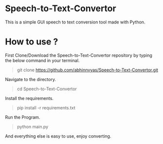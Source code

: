 # Speech-to-Text-Convertor
This is a simple GUI speech to text conversion tool made with Python.

# How to use ?
First Clone/Download the Speech-to-Text-Convertor repository by typing the below command in your terminal.
>git clone https://github.com/abhinnvyas/Speech-to-Text-Convertor.git

Navigate to the directory.
>cd Speech-to-Text-Convertor

Install the requirements.
>pip install -r requirements.txt

Run the Program.
>python main.py

And everything else is easy to use, enjoy converting.
